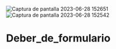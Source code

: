 ![Captura de pantalla 2023-06-28 152651](https://github.com/Ritamishell/Deber_de_formulario/assets/135658559/9181ea62-487a-4998-94a4-f73c9de483f4)
![Captura de pantalla 2023-06-28 152542](https://github.com/Ritamishell/Deber_de_formulario/assets/135658559/d6239ed8-05eb-40f3-8a72-0e9889a3dffd)
# Deber_de_formulario
